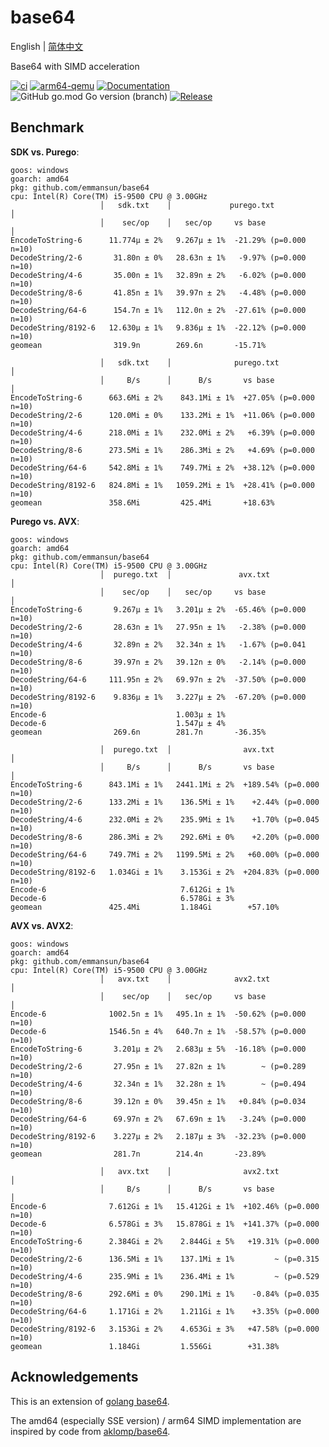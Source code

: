 # base64
English | [简体中文](README-CN.md)

Base64 with SIMD acceleration

[![ci](https://github.com/emmansun/base64/actions/workflows/ci.yml/badge.svg)](https://github.com/emmansun/base64/actions/workflows/ci.yml)
[![arm64-qemu](https://github.com/emmansun/base64/actions/workflows/ci_qemu.yml/badge.svg)](https://github.com/emmansun/base64/actions/workflows/ci_qemu.yml)
[![Documentation](https://godoc.org/github.com/emmansun/base64?status.svg)](https://godoc.org/github.com/emmansun/base64)
![GitHub go.mod Go version (branch)](https://img.shields.io/github/go-mod/go-version/emmansun/base64)
[![Release](https://img.shields.io/github/release/emmansun/base64/all.svg)](https://github.com/emmansun/base64/releases)

## Benchmark
**SDK vs. Purego**:
```
goos: windows
goarch: amd64
pkg: github.com/emmansun/base64
cpu: Intel(R) Core(TM) i5-9500 CPU @ 3.00GHz
                    │   sdk.txt    │             purego.txt              │
                    │    sec/op    │   sec/op     vs base                │
EncodeToString-6      11.774µ ± 2%   9.267µ ± 1%  -21.29% (p=0.000 n=10)
DecodeString/2-6       31.80n ± 0%   28.63n ± 1%   -9.97% (p=0.000 n=10)
DecodeString/4-6       35.00n ± 1%   32.89n ± 2%   -6.02% (p=0.000 n=10)
DecodeString/8-6       41.85n ± 1%   39.97n ± 2%   -4.48% (p=0.000 n=10)
DecodeString/64-6      154.7n ± 1%   112.0n ± 2%  -27.61% (p=0.000 n=10)
DecodeString/8192-6   12.630µ ± 1%   9.836µ ± 1%  -22.12% (p=0.000 n=10)
geomean                319.9n        269.6n       -15.71%

                    │   sdk.txt    │              purego.txt               │
                    │     B/s      │      B/s       vs base                │
EncodeToString-6      663.6Mi ± 2%    843.1Mi ± 1%  +27.05% (p=0.000 n=10)
DecodeString/2-6      120.0Mi ± 0%    133.2Mi ± 1%  +11.06% (p=0.000 n=10)
DecodeString/4-6      218.0Mi ± 1%    232.0Mi ± 2%   +6.39% (p=0.000 n=10)
DecodeString/8-6      273.5Mi ± 1%    286.3Mi ± 2%   +4.69% (p=0.000 n=10)
DecodeString/64-6     542.8Mi ± 1%    749.7Mi ± 2%  +38.12% (p=0.000 n=10)
DecodeString/8192-6   824.8Mi ± 1%   1059.2Mi ± 1%  +28.41% (p=0.000 n=10)
geomean               358.6Mi         425.4Mi       +18.63%
```
**Purego vs. AVX**:
```
goos: windows
goarch: amd64
pkg: github.com/emmansun/base64
cpu: Intel(R) Core(TM) i5-9500 CPU @ 3.00GHz
                    │  purego.txt  │               avx.txt               │
                    │    sec/op    │   sec/op     vs base                │
EncodeToString-6       9.267µ ± 1%   3.201µ ± 2%  -65.46% (p=0.000 n=10)
DecodeString/2-6       28.63n ± 1%   27.95n ± 1%   -2.38% (p=0.000 n=10)
DecodeString/4-6       32.89n ± 2%   32.34n ± 1%   -1.67% (p=0.041 n=10)
DecodeString/8-6       39.97n ± 2%   39.12n ± 0%   -2.14% (p=0.000 n=10)
DecodeString/64-6     111.95n ± 2%   69.97n ± 2%  -37.50% (p=0.000 n=10)
DecodeString/8192-6    9.836µ ± 1%   3.227µ ± 2%  -67.20% (p=0.000 n=10)
Encode-6                             1.003µ ± 1%
Decode-6                             1.547µ ± 4%
geomean                269.6n        281.7n       -36.35%

                    │  purego.txt  │                avx.txt                 │
                    │     B/s      │      B/s       vs base                 │
EncodeToString-6      843.1Mi ± 1%   2441.1Mi ± 2%  +189.54% (p=0.000 n=10)
DecodeString/2-6      133.2Mi ± 1%    136.5Mi ± 1%    +2.44% (p=0.000 n=10)
DecodeString/4-6      232.0Mi ± 2%    235.9Mi ± 1%    +1.70% (p=0.045 n=10)
DecodeString/8-6      286.3Mi ± 2%    292.6Mi ± 0%    +2.20% (p=0.000 n=10)
DecodeString/64-6     749.7Mi ± 2%   1199.5Mi ± 2%   +60.00% (p=0.000 n=10)
DecodeString/8192-6   1.034Gi ± 1%    3.153Gi ± 2%  +204.83% (p=0.000 n=10)
Encode-6                              7.612Gi ± 1%
Decode-6                              6.578Gi ± 3%
geomean               425.4Mi         1.184Gi        +57.10%
```

**AVX vs. AVX2**:
```
goos: windows
goarch: amd64
pkg: github.com/emmansun/base64
cpu: Intel(R) Core(TM) i5-9500 CPU @ 3.00GHz
                    │   avx.txt    │              avx2.txt               │
                    │    sec/op    │   sec/op     vs base                │
Encode-6              1002.5n ± 1%   495.1n ± 1%  -50.62% (p=0.000 n=10)
Decode-6              1546.5n ± 4%   640.7n ± 1%  -58.57% (p=0.000 n=10)
EncodeToString-6       3.201µ ± 2%   2.683µ ± 5%  -16.18% (p=0.000 n=10)
DecodeString/2-6       27.95n ± 1%   27.82n ± 1%        ~ (p=0.289 n=10)
DecodeString/4-6       32.34n ± 1%   32.28n ± 1%        ~ (p=0.494 n=10)
DecodeString/8-6       39.12n ± 0%   39.45n ± 1%   +0.84% (p=0.034 n=10)
DecodeString/64-6      69.97n ± 2%   67.69n ± 1%   -3.24% (p=0.000 n=10)
DecodeString/8192-6    3.227µ ± 2%   2.187µ ± 3%  -32.23% (p=0.000 n=10)
geomean                281.7n        214.4n       -23.89%

                    │   avx.txt    │                avx2.txt                │
                    │     B/s      │      B/s       vs base                 │
Encode-6              7.612Gi ± 1%   15.412Gi ± 1%  +102.46% (p=0.000 n=10)
Decode-6              6.578Gi ± 3%   15.878Gi ± 1%  +141.37% (p=0.000 n=10)
EncodeToString-6      2.384Gi ± 2%    2.844Gi ± 5%   +19.31% (p=0.000 n=10)
DecodeString/2-6      136.5Mi ± 1%    137.1Mi ± 1%         ~ (p=0.315 n=10)
DecodeString/4-6      235.9Mi ± 1%    236.4Mi ± 1%         ~ (p=0.529 n=10)
DecodeString/8-6      292.6Mi ± 0%    290.1Mi ± 1%    -0.84% (p=0.035 n=10)
DecodeString/64-6     1.171Gi ± 2%    1.211Gi ± 1%    +3.35% (p=0.000 n=10)
DecodeString/8192-6   3.153Gi ± 2%    4.653Gi ± 3%   +47.58% (p=0.000 n=10)
geomean               1.184Gi         1.556Gi        +31.38%
```
## Acknowledgements
This is an extension of [golang base64](https://github.com/golang/go/tree/master/src/encoding/base64).

The amd64 (especially SSE version) / arm64 SIMD implementation are inspired by code from [aklomp/base64](https://github.com/aklomp/base64). 